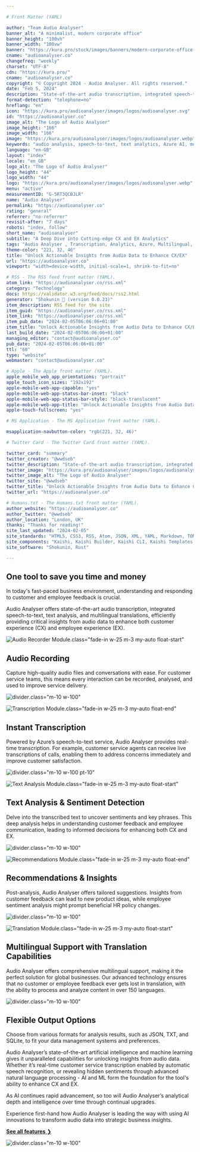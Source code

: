 ```yaml
---

# Front Matter (YAML)

author: "Team Audio Analyser"
banner_alt: "A minimalist, modern corporate office"
banner_height: "100vh"
banner_width: "100vw"
banner: "https://kura.pro/stock/images/banners/modern-corporate-office-with-technological-displays.webp"
cname: "audioanalyser.co"
changefreq: "weekly"
charset: "UTF-8"
cdn: "https://kura.pro/"
cname: "audioanalyser.co"
copyright: "© Copyright 2024 - Audio Analyser. All rights reserved."
date: "Feb 5, 2024"
description: "State-of-the-art audio transcription, integrated speech-to-text, content analysis & multilingual translations, providing critical insights from audio data"
format-detection: "telephone=no"
hreflang: "en"
icon: "https://kura.pro/audioanalyser/images/logos/audioanalyser.svg"
id: "https://audioanalyser.co"
image_alt: "The Logo of Audio Analyser"
image_height: "166"
image_width: "166"
image: "https://kura.pro/audioanalyser/images/logos/audioanalyser.webp"
keywords: "audio analysis, speech-to-text, text analytics, Azure AI, multilingual support, customer service insights, healthcare audio analysis, audio transcription, sentiment analysis, actionable data insights"
language: "en-GB"
layout: "index"
locale: "en_GB"
logo_alt: "The Logo of Audio Analyser"
logo_height: "44"
logo_width: "44"
logo: "https://kura.pro/audioanalyser/images/logos/audioanalyser.webp"
menu: "active"
measurementID: "G-5RT3QCBJLR"
name: "Audio Analyser"
permalink: "https://audioanalyser.co"
rating: "general"
referrer: "no-referrer"
revisit-after: "7 days"
robots: "index, follow"
short_name: "audioanalyser"
subtitle: "A Deep Dive into Cutting-edge CX and EX Analytics"
tags: "Audio Analyser , Transcription, Analytics, Azure, Multilingual, Customer Service, Healthcare, Education, AI, Insights"
theme-color: "221, 32, 46"
title: "Unlock Actionable Insights from Audio Data to Enhance CX/EX"
url: "https://audioanalyser.co"
viewport: "width=device-width, initial-scale=1, shrink-to-fit=no"

# RSS - The RSS feed front matter (YAML).
atom_link: "https://audioanalyser.co/rss.xml"
category: "Technology"
docs: https://validator.w3.org/feed/docs/rss2.html
generator: "Shokunin 🦀 (version 0.0.23)"
item_description: RSS feed for the site
item_guid: "https://audioanalyser.co/rss.xml"
item_link: "https://audioanalyser.co/rss.xml"
item_pub_date: "2024-02-05T06:06:06+01:00"
item_title: "Unlock Actionable Insights from Audio Data to Enhance CX/EX"
last_build_date: "2024-02-05T06:06:06+01:00"
managing_editor: "contact@audioanalyser.co"
pub_date: "2024-02-05T06:06:06+01:00"
ttl: "60"
type: "website"
webmaster: "contact@audioanalyser.co"

# Apple - The Apple front matter (YAML).
apple_mobile_web_app_orientations: "portrait"
apple_touch_icon_sizes: "192x192"
apple-mobile-web-app-capable: "yes"
apple-mobile-web-app-status-bar-inset: "black"
apple-mobile-web-app-status-bar-style: "black-translucent"
apple-mobile-web-app-title: "Unlock Actionable Insights from Audio Data to Enhance CX/EX"
apple-touch-fullscreen: "yes"

# MS Application - The MS Application front matter (YAML).

msapplication-navbutton-color: "rgb(221, 32, 46)"

# Twitter Card - The Twitter Card front matter (YAML).

twitter_card: "summary"
twitter_creator: "@wwdseb"
twitter_description: "State-of-the-art audio transcription, integrated speech-to-text, content analysis & multilingual translations, providing critical insights from audio data"
twitter_image: "https://kura.pro/audioanalyser/images/logos/audioanalyser.webp"
twitter_image_alt: "The Logo of Audio Analyser"
twitter_site: "@wwdseb"
twitter_title: "Unlock Actionable Insights from Audio Data to Enhance CX/EX"
twitter_url: "https://audioanalyser.co"

# Humans.txt - The Humans.txt front matter (YAML).
author_website: "https://audioanalyser.co"
author_twitter: "@wwdseb"
author_location: "London, UK"
thanks: "Thanks for reading!"
site_last_updated: "2024-02-05"
site_standards: "HTML5, CSS3, RSS, Atom, JSON, XML, YAML, Markdown, TOML"
site_components: "Kaishi, Kaishi Builder, Kaishi CLI, Kaishi Templates, Kaishi Themes"
site_software: "Shokunin, Rust"

---
```


## One tool to save you time and money

In today's fast-paced business environment, understanding and responding to customer and employee feedback is crucial.

Audio Analyser offers state-of-the-art audio transcription, integrated speech-to-text, text analysis, and multilingual translations, efficiently providing critical insights from audio data to enhance both customer experience (CX) and employee experience (EX).

![Audio Recorder Module](https://kura.pro/audioanalyser/images/icons/icon-microphone.svg).class=\"fade-in w-25 m-3 my-auto float-start\"

## Audio Recording

Capture high-quality audio files and conversations with ease. For customer service teams, this means every interaction can be recorded, analysed, and used to improve service delivery.

![divider][divider].class=\"m-10 w-100\"

![Transcription Module](https://kura.pro/audioanalyser/images/icons/icon-insight.webp).class=\"fade-in w-25 m-3 my-auto float-end\"

## Instant Transcription

Powered by Azure’s speech-to-text service, Audio Analyser provides real-time transcription. For example, customer service agents can receive live transcriptions of calls, enabling them to address concerns immediately and improve customer satisfaction.

![divider][divider].class=\"m-10 w-100 pt-10\"

![Text Analysis Module](https://kura.pro/audioanalyser/images/icons/icon-analysis.webp).class=\"fade-in w-25 m-3 my-auto float-start\"

## Text Analysis & Sentiment Detection

Delve into the transcribed text to uncover sentiments and key phrases. This deep analysis helps in understanding customer feedback and employee communication, leading to informed decisions for enhancing both CX and EX.

![divider][divider].class=\"m-10 w-100\"

![Recommendations Module](https://kura.pro/audioanalyser/images/icons/icon-recommendation.webp).class=\"fade-in w-25 m-3 my-auto float-end\"

## Recommendations & Insights

Post-analysis, Audio Analyser offers tailored suggestions. Insights from customer feedback can lead to new product ideas, while employee sentiment analysis might prompt beneficial HR policy changes.

![divider][divider].class=\"m-10 w-100\"

![Translation Module](https://kura.pro/audioanalyser/images/icons/icon-translation.webp).class=\"fade-in w-25 m-3 my-auto float-start\"

## Multilingual Support with Translation Capabilities

Audio Analyser offers comprehensive multilingual support, making it the perfect solution for global businesses. Our advanced technology ensures that no customer or employee feedback ever gets lost in translation, with the ability to process and analyze content in over 150 languages.

![divider][divider].class=\"m-10 w-100\"

## Flexible Output Options

Choose from various formats for analysis results, such as JSON, TXT, and SQLite, to fit your data management systems and preferences.


Audio Analyser’s state-of-the-art artificial intelligence and machine learning gives it unparalleled capabilities for unlocking insights from audio data. Whether it’s real-time customer service transcription enabled by automatic speech recognition, or revealing hidden sentiments through advanced natural language processing - AI and ML form the foundation for the tool's ability to enhance CX and EX.

As AI continues rapid advancement, so too will Audio Analyser’s analytical depth and intelligence over time through continual upgrades.

Experience first-hand how Audio Analyser is leading the way with using AI innovations to transform audio data into strategic business insights.

[**See all features** ❯][100]

![divider][divider].class=\"m-10 w-100\"

[100]: /features/index.html "See all features"

[divider]: https://kura.pro/common/images/elements/divider.svg "Divider"
